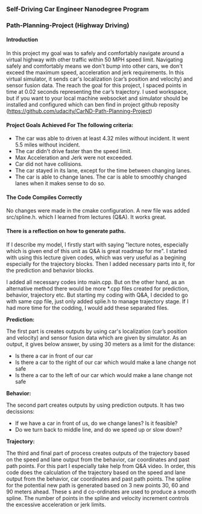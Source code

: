### Self-Driving Car Engineer Nanodegree Program

### Path-Planning-Project (Highway Driving)

#### Introduction

In this project my goal was to safely and comfortably navigate around a virtual highway with other traffic within 50 MPH speed limit. Navigating safely and comfortably means we don't bump into other cars, we don't exceed the maximum speed, acceleration and jerk requirements. In this virtual simulator, it sends car's localization (car’s position and velocity) and sensor fusion data. The reach the goal for this project, I spaced points in time at 0.02 seconds representing the car’s trajectory. I used workspace, but if you want to your local machine websocket and simulator should be installed and configured which can ben find in project github reposity (https://github.com/udacity/CarND-Path-Planning-Project)

#### Project Goals Achieved For The following criteria:

- The car was able to driven at least 4.32 miles without incident. It went 5.5 miles without incident.
- The car didn't drive faster than the speed limit.
- Max Acceleration and Jerk were not exceeded.
- Car did not have collisions.
- The car stayed in its lane, except for the time between changing lanes. 
- The car is able to change lanes. The car is able to smoothly changed lanes when it makes sense to do so.

#### The Code Compiles Correctly

No changes were made in the cmake configuration. A new file was added src/spline.h. which I learned from lectures (Q&A). It works great.

#### There is a reflection on how to generate paths.

If I describe my model, I firstly start with saying "lecture notes, especially which is given end of this unit as Q&A is great roadmap for me". I started with using this lecture given codes, which was very useful as a begining especially for the trajectory blocks. Then I added necessary parts into it, for the prediction and behavior blocks.

I added all necessary codes into main.cpp. But on the other hand, as an alternative method there would be more *.cpp files created for prediction, behavior, trajectory etc. But starting my coding with Q&A, I decided to go with same cpp file, just only added splie.h to manage trajectory stage. If I had more time for the codding, I would add these separated files.

**Prediction:**

The first part is creates outputs by using car's localization (car’s position and velocity) and sensor fusion data which are given by simulator. As an output, it gives below answer, by using 30 meters as a limit for the distance:

* Is there a car in front of our car
* Is there a car to the right of our car which would make a lane change not safe
* Is there a car to the left of our car which would make a lane change not safe

**Behavior:**

The second part creates outputs by using prediction outputs. It has two decissions:

- If we have a car in front of us, do we change lanes? Is it feasible?
- Do we turn back to middle line, and do we speed up or slow down?

**Trajectory:**

The third and final part of process creates outputs of the trajectory based on the speed and lane output from the behavior, car coordinates and past path points. For this part I especially take help from Q&A video.  In order, this code does the calculation of the trajectory based on the speed and lane output from the behavior, car coordinates and past path points. The spline for the potential new path is generated based on 3 new points 30, 60 and 90 meters ahead. These s and d co-ordinates are used to produce a smooth spline. The number of points in the spline and velocity increment controls the excessive acceleration or jerk limits.

